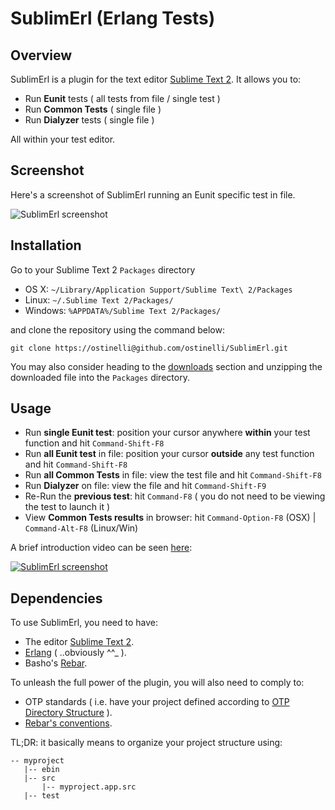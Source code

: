 # SublimErl (Erlang Tests)

Overview
--------

SublimErl is a plugin for the text editor [Sublime Text 2](http://www.sublimetext.com/2). It allows you to:

* Run **Eunit** tests ( all tests from file / single test )
* Run **Common Tests** ( single file )
* Run **Dialyzer** tests ( single file )

All within your test editor.

Screenshot
----------

Here's a screenshot of SublimErl running an Eunit specific test in file.

![SublimErl screenshot](http://farm8.staticflickr.com/7065/7081124859_7fd1894549_b.jpg)

Installation
------------
Go to your Sublime Text 2 `Packages` directory

* OS X: `~/Library/Application Support/Sublime Text\ 2/Packages`
* Linux: `~/.Sublime Text 2/Packages/`
* Windows: `%APPDATA%/Sublime Text 2/Packages/`

and clone the repository using the command below:

``` shell
git clone https://ostinelli@github.com/ostinelli/SublimErl.git
```
You may also consider heading to the [downloads](https://github.com/ostinelli/SublimErl/downloads) section and unzipping the downloaded file into the `Packages` directory.

Usage
-----

* Run **single Eunit test**: position your cursor anywhere **within** your test function and hit `Command-Shift-F8`
* Run **all Eunit test** in file: position your cursor **outside** any test function and hit `Command-Shift-F8`
* Run **all Common Tests** in file: view the test file and hit `Command-Shift-F8`
* Run **Dialyzer** on file: view the file and hit `Command-Shift-F9`
* Re-Run the **previous test**: hit `Command-F8` ( you do not need to be viewing the test to launch it )
* View **Common Tests results** in browser: hit `Command-Option-F8` (OSX) | `Command-Alt-F8` (Linux/Win)

A brief introduction video can be seen [here](http://www.youtube.com/watch?v=T0rD0CQM4Yg):

[![SublimErl screenshot](http://farm8.staticflickr.com/7263/6935974110_c07c6a6afe_b.jpg)](http://www.youtube.com/watch?v=T0rD0CQM4Yg)

Dependencies
------------

To use SublimErl, you need to have:

* The editor [Sublime Text 2](http://www.sublimetext.com/2).
* [Erlang](http://www.erlang.org/download.html) ( ..obviously ^^_ ).
* Basho's [Rebar](https://github.com/basho/rebar).

To unleash the full power of the plugin, you will also need to comply to:

* OTP standards ( i.e. have your project defined according to [OTP Directory Structure](http://www.erlang.org/doc/design_principles/applications.html#id73730) ).
* [Rebar's conventions](https://github.com/basho/rebar/wiki/Rebar-and-OTP-conventions).

TL;DR: it basically means to organize your project structure using:

```
-- myproject
   |-- ebin
   |-- src
       |-- myproject.app.src
   |-- test
```
